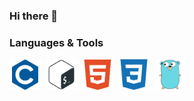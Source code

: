 ### Hi there 👋

<!--
**drumpg/drumpg** is a ✨ _special_ ✨ repository because its `README.md` (this file) appears on your GitHub profile.

Here are some ideas to get you started:

- 🔭 I’m currently working on ...
- 🌱 I’m currently learning ...
- 👯 I’m looking to collaborate on ...
- 🤔 I’m looking for help with ...
- 💬 Ask me about ...
- 📫 How to reach me: ...
- 😄 Pronouns: ...
- ⚡ Fun fact: ...
-->
### Languages & Tools
<html>
  <style>
    img {
      width: 50px;
      height: 50px;
    }
  </style>
  <body>
    <img src="https://github.com/devicons/devicon/blob/master/icons/c/c-plain.svg" alt="C">&nbsp
    <img src="https://github.com/devicons/devicon/blob/master/icons/bash/bash-original.svg" alt="bash">&nbsp
    <img src="https://github.com/devicons/devicon/blob/master/icons/html5/html5-plain.svg" alt="HTML">&nbsp
    <img src="https://github.com/devicons/devicon/blob/master/icons/css3/css3-plain.svg" alt="CSS">&nbsp
    <img src="https://github.com/devicons/devicon/blob/master/icons/go/go-original.svg" alt="golang">&nbsp
  </body>
</html>

